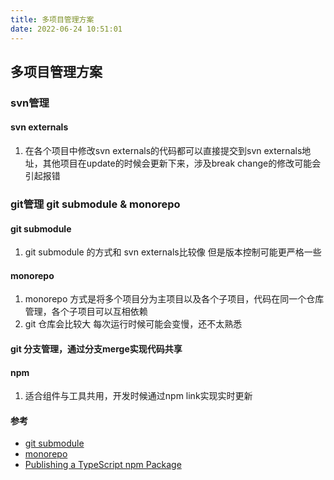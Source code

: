 ```yaml
---
title: 多项目管理方案
date: 2022-06-24 10:51:01
---
```


##  多项目管理方案
###  svn管理 
#### svn externals
1. 在各个项目中修改svn externals的代码都可以直接提交到svn externals地址，其他项目在update的时候会更新下来，涉及break change的修改可能会引起报错

###  git管理 git submodule & monorepo
#### git submodule
1. git submodule 的方式和 svn externals比较像 但是版本控制可能更严格一些
#### monorepo 
1. monorepo 方式是将多个项目分为主项目以及各个子项目，代码在同一个仓库管理，各个子项目可以互相依赖
2. git 仓库会比较大 每次运行时候可能会变慢，还不太熟悉
#### git 分支管理，通过分支merge实现代码共享
#### npm 
1. 适合组件与工具共用，开发时候通过npm link实现实时更新



#### 参考
- [git submodule](https://zhuanlan.zhihu.com/p/404615843)
- [monorepo](https://segmentfault.com/a/1190000039157365)
- [Publishing a TypeScript npm Package](https://medium.com/@augustas.skaburskas/publishing-a-typescript-npm-package-4b284ecd1b52)
